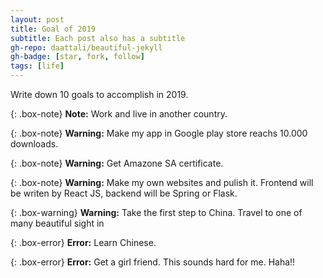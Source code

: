 ```yaml
---
layout: post
title: Goal of 2019
subtitle: Each post also has a subtitle
gh-repo: daattali/beautiful-jekyll
gh-badge: [star, fork, follow]
tags: [life]
---
```


 <!--You can write regular [markdown](http://markdowntutorial.com/) here and Jekyll will automatically convert it to a nice webpage.  I strongly encourage you to [take 5 minutes to learn how to write in markdown](http://markdowntutorial.com/) - it'll teach you how to transform regular text into bold/italics/headings/tables/etc.

**Here is some bold text**

[1]

Here's a useless table:

| Number | Next number | Previous number |
| :------ |:--- | :--- |
| Five | Six | Four |
| Ten | Eleven | Nine |
| Seven | Eight | Six |
| Two | Three | One |


How about a yummy crepe?

![Crepe](http://s3-media3.fl.yelpcdn.com/bphoto/cQ1Yoa75m2yUFFbY2xwuqw/348s.jpg)

Here's a code chunk:

~~~
var foo = function(x) {
  return(x + 5);
}
foo(3)
~~~

And here is the same code with syntax highlighting:

```javascript
var foo = function(x) {
  return(x + 5);
}
foo(3)
```
And here is the same code yet again but with line numbers:

{% highlight javascript linenos %}
var foo = function(x) {
  return(x + 5);
}
foo(3)
{% endhighlight %}
-->

Write down 10 goals to accomplish in 2019.  

{: .box-note}
**Note:** Work and live in another country.

{: .box-note}
**Warning:** Make my app in Google play store reachs 10.000 downloads.


{: .box-note}
**Warning:** Get Amazone  SA certificate.

{: .box-note}
**Warning:** Make my own websites and pulish it. Frontend will be writen by React JS, backend will be Spring or Flask.

 


{: .box-warning}
**Warning:** Take the first step to China. Travel to one of many  beautiful sight in 


{: .box-error}
**Error:** Learn Chinese.

{: .box-error}
**Error:** Get a girl friend. This sounds hard for me. Haha!!
